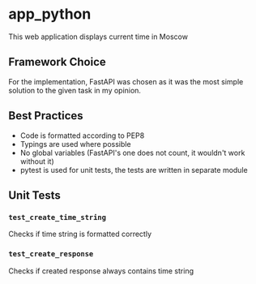 # app_python

This web application displays current time in Moscow

## Framework Choice

For the implementation, FastAPI was chosen as it was the most simple solution to the given task in my opinion.

## Best Practices

* Code is formatted according to PEP8
* Typings are used where possible
* No global variables (FastAPI's one does not count, it wouldn't work without it)
* pytest is used for unit tests, the tests are written in separate module

## Unit Tests

### `test_create_time_string`

Checks if time string is formatted correctly

### `test_create_response`

Checks if created response always contains time string
